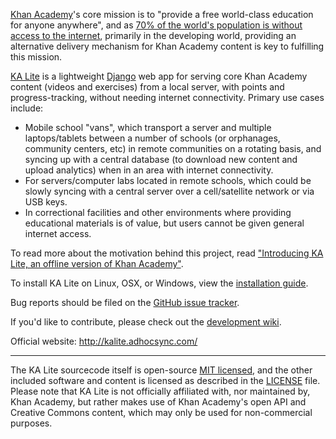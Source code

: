[Khan Academy](http://www.khanacademy.org/)'s core mission is to "provide a free world-class education for anyone anywhere", and as [70% of the world's population is without access to the internet](http://en.wikipedia.org/wiki/Global_Internet_usage), primarily in the developing world, providing an alternative delivery mechanism for Khan Academy content is key to fulfilling this mission.

[KA Lite](http://kalite.adhocsync.com/) is a lightweight [Django](https://www.djangoproject.com/) web app for serving core Khan Academy content (videos and exercises) from a local server, with points and progress-tracking, without needing internet connectivity. Primary use cases include:
* Mobile school "vans", which transport a server and multiple laptops/tablets between a number of schools (or orphanages, community centers, etc) in remote communities on a rotating basis, and syncing up with a central database (to download new content and upload analytics) when in an area with internet connectivity.
* For servers/computer labs located in remote schools, which could be slowly syncing with a central server over a cell/satellite network or via USB keys.
* In correctional facilities and other environments where providing educational materials is of value, but users cannot be given general internet access.

To read more about the motivation behind this project, read ["Introducing KA Lite, an offline version of Khan Academy"](http://jamiealexandre.com/blog/2012/12/12/ka-lite-offline-khan-academy/).

To install KA Lite on Linux, OSX, or Windows, view the [installation guide](https://sites.google.com/site/kalitewiki/deployment).

Bug reports should be filed on the [GitHub issue tracker](https://github.com/jamalex/ka-lite/issues).

If you'd like to contribute, please check out the [development wiki](https://sites.google.com/site/kalitewiki/development/getting-started).

Official website: http://kalite.adhocsync.com/

---

The KA Lite sourcecode itself is open-source [MIT licensed](http://opensource.org/licenses/MIT), and the other included software
and content is licensed as described in the [LICENSE](https://raw.github.com/jamalex/ka-lite/master/LICENSE) file. Please note that KA Lite is not officially affiliated with, nor maintained by, Khan Academy, but rather makes use of Khan Academy's open API and Creative Commons content, which may only be used for non-commercial purposes.